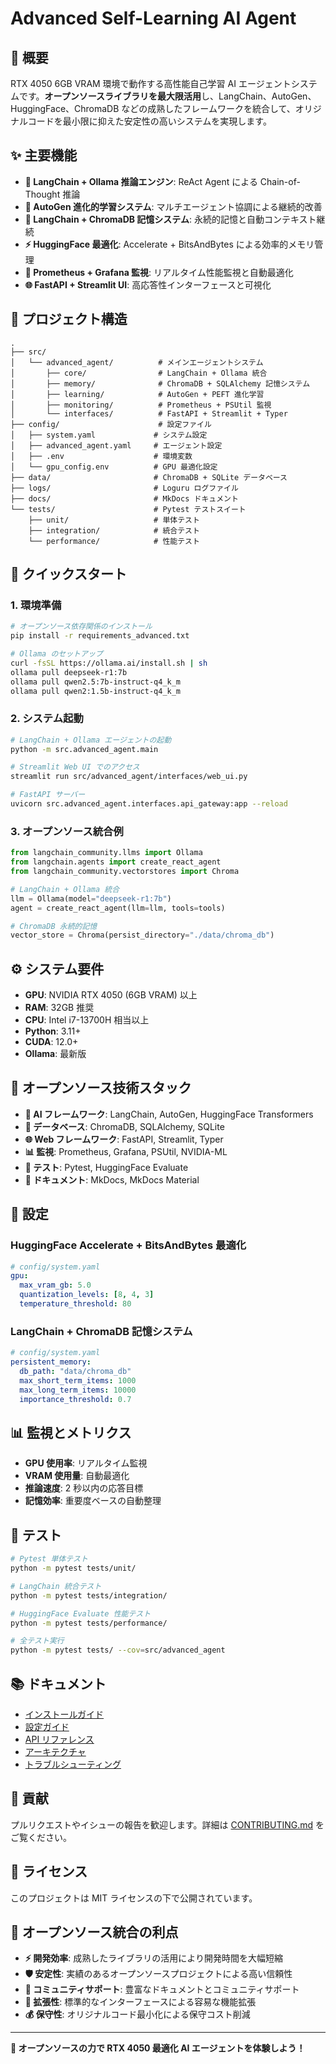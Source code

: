 # Advanced Self-Learning AI Agent

## 🚀 概要

RTX 4050 6GB VRAM 環境で動作する高性能自己学習 AI エージェントシステムです。**オープンソースライブラリを最大限活用**し、LangChain、AutoGen、HuggingFace、ChromaDB などの成熟したフレームワークを統合して、オリジナルコードを最小限に抑えた安定性の高いシステムを実現します。

## ✨ 主要機能

- **🧠 LangChain + Ollama 推論エンジン**: ReAct Agent による Chain-of-Thought 推論
- **🧬 AutoGen 進化的学習システム**: マルチエージェント協調による継続的改善
- **💾 LangChain + ChromaDB 記憶システム**: 永続的記憶と自動コンテキスト継続
- **⚡ HuggingFace 最適化**: Accelerate + BitsAndBytes による効率的メモリ管理
- **🔄 Prometheus + Grafana 監視**: リアルタイム性能監視と自動最適化
- **🌐 FastAPI + Streamlit UI**: 高応答性インターフェースと可視化

## 📁 プロジェクト構造

```
.
├── src/
│   └── advanced_agent/          # メインエージェントシステム
│       ├── core/                # LangChain + Ollama 統合
│       ├── memory/              # ChromaDB + SQLAlchemy 記憶システム
│       ├── learning/            # AutoGen + PEFT 進化学習
│       ├── monitoring/          # Prometheus + PSUtil 監視
│       └── interfaces/          # FastAPI + Streamlit + Typer
├── config/                      # 設定ファイル
│   ├── system.yaml             # システム設定
│   ├── advanced_agent.yaml     # エージェント設定
│   ├── .env                    # 環境変数
│   └── gpu_config.env          # GPU 最適化設定
├── data/                       # ChromaDB + SQLite データベース
├── logs/                       # Loguru ログファイル
├── docs/                       # MkDocs ドキュメント
└── tests/                      # Pytest テストスイート
    ├── unit/                   # 単体テスト
    ├── integration/            # 統合テスト
    └── performance/            # 性能テスト
```

## 🚀 クイックスタート

### 1. 環境準備

```bash
# オープンソース依存関係のインストール
pip install -r requirements_advanced.txt

# Ollama のセットアップ
curl -fsSL https://ollama.ai/install.sh | sh
ollama pull deepseek-r1:7b
ollama pull qwen2.5:7b-instruct-q4_k_m
ollama pull qwen2:1.5b-instruct-q4_k_m
```

### 2. システム起動

```bash
# LangChain + Ollama エージェントの起動
python -m src.advanced_agent.main

# Streamlit Web UI でのアクセス
streamlit run src/advanced_agent/interfaces/web_ui.py

# FastAPI サーバー
uvicorn src.advanced_agent.interfaces.api_gateway:app --reload
```

### 3. オープンソース統合例

```python
from langchain_community.llms import Ollama
from langchain.agents import create_react_agent
from langchain_community.vectorstores import Chroma

# LangChain + Ollama 統合
llm = Ollama(model="deepseek-r1:7b")
agent = create_react_agent(llm=llm, tools=tools)

# ChromaDB 永続的記憶
vector_store = Chroma(persist_directory="./data/chroma_db")
```

## ⚙️ システム要件

- **GPU**: NVIDIA RTX 4050 (6GB VRAM) 以上
- **RAM**: 32GB 推奨
- **CPU**: Intel i7-13700H 相当以上
- **Python**: 3.11+
- **CUDA**: 12.0+
- **Ollama**: 最新版

## 🔧 オープンソース技術スタック

- **🤖 AI フレームワーク**: LangChain, AutoGen, HuggingFace Transformers
- **💾 データベース**: ChromaDB, SQLAlchemy, SQLite
- **🌐 Web フレームワーク**: FastAPI, Streamlit, Typer
- **📊 監視**: Prometheus, Grafana, PSUtil, NVIDIA-ML
- **🧪 テスト**: Pytest, HuggingFace Evaluate
- **📝 ドキュメント**: MkDocs, MkDocs Material

## 🔧 設定

### HuggingFace Accelerate + BitsAndBytes 最適化

```yaml
# config/system.yaml
gpu:
  max_vram_gb: 5.0
  quantization_levels: [8, 4, 3]
  temperature_threshold: 80
```

### LangChain + ChromaDB 記憶システム

```yaml
# config/system.yaml
persistent_memory:
  db_path: "data/chroma_db"
  max_short_term_items: 1000
  max_long_term_items: 10000
  importance_threshold: 0.7
```

## 📊 監視とメトリクス

- **GPU 使用率**: リアルタイム監視
- **VRAM 使用量**: 自動最適化
- **推論速度**: 2 秒以内の応答目標
- **記憶効率**: 重要度ベースの自動整理

## 🧪 テスト

```bash
# Pytest 単体テスト
python -m pytest tests/unit/

# LangChain 統合テスト
python -m pytest tests/integration/

# HuggingFace Evaluate 性能テスト
python -m pytest tests/performance/

# 全テスト実行
python -m pytest tests/ --cov=src/advanced_agent
```

## 📚 ドキュメント

- [インストールガイド](docs/INSTALLATION.md)
- [設定ガイド](docs/CONFIGURATION.md)
- [API リファレンス](docs/API_REFERENCE.md)
- [アーキテクチャ](docs/ARCHITECTURE.md)
- [トラブルシューティング](docs/TROUBLESHOOTING.md)

## 🤝 貢献

プルリクエストやイシューの報告を歓迎します。詳細は [CONTRIBUTING.md](CONTRIBUTING.md) をご覧ください。

## 📄 ライセンス

このプロジェクトは MIT ライセンスの下で公開されています。

## 🌟 オープンソース統合の利点

- **⚡ 開発効率**: 成熟したライブラリの活用により開発時間を大幅短縮
- **🛡️ 安定性**: 実績のあるオープンソースプロジェクトによる高い信頼性
- **🤝 コミュニティサポート**: 豊富なドキュメントとコミュニティサポート
- **🔧 拡張性**: 標準的なインターフェースによる容易な機能拡張
- **💰 保守性**: オリジナルコード最小化による保守コスト削減

---

**🚀 オープンソースの力で RTX 4050 最適化 AI エージェントを体験しよう！**
